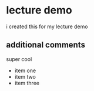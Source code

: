 # lecture demo 
i created this for my lecture demo
## additional comments
super cool
* item one
* item two
* item three
